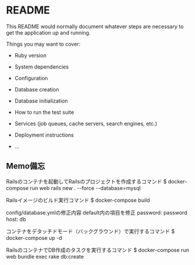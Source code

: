 # README

This README would normally document whatever steps are necessary to get the
application up and running.

Things you may want to cover:

* Ruby version

* System dependencies

* Configuration

* Database creation

* Database initialization

* How to run the test suite

* Services (job queues, cache servers, search engines, etc.)

* Deployment instructions

* ...

## Memo備忘

Railsのコンテナを起動してRailsのプロジェクトを作成するコマンド
$ docker-compose run web rails new . --force --database=mysql

Railsイメージのビルド実行コマンド
$ docker-compose build

config/database.ymlの修正内容
default内の項目を修正
password: password
host: db

コンテナをデタッチドモード（バックグラウンド）で実行するコマンド
$ docker-compose up -d

RailsのコンテナでDB作成のタスクを実行するコマンド
$ docker-compose run web bundle exec rake db:create